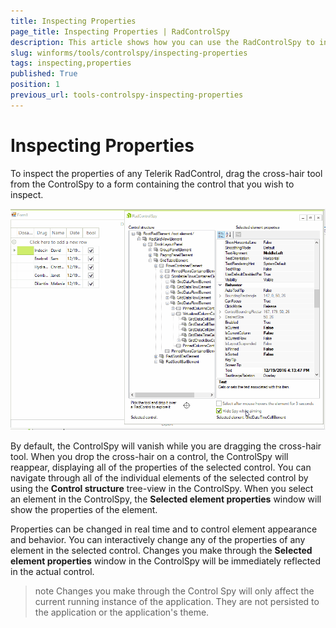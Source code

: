 ```yaml
---
title: Inspecting Properties
page_title: Inspecting Properties | RadControlSpy
description: This article shows how you can use the RadControlSpy to inspect 
slug: winforms/tools/controlspy/inspecting-properties
tags: inspecting,properties
published: True
position: 1
previous_url: tools-controlspy-inspecting-properties
---
```


# Inspecting Properties

To inspect the properties of any Telerik RadControl, drag the cross-hair tool from the ControlSpy to a form containing the control that you wish to inspect.

![tools-controlspy-inspecting-properties 001](images/tools-controlspy-inspecting-properties001.gif)

By default, the ControlSpy will vanish while you are dragging the cross-hair tool. When you drop the cross-hair on a control, the ControlSpy will reappear, displaying all of the properties of the selected control. You can navigate through all of the individual elements of the selected control by using the __Control structure__ tree-view in the ControlSpy. When you select an element in the ControlSpy, the __Selected element properties__ window will show the properties of the element. 

Properties can be changed in real time and to control element appearance and behavior. You can interactively change any of the properties of any element in the selected control. Changes you make through the __Selected element properties__ window in the ControlSpy will be immediately reflected in the actual control.

>note Changes you make through the Control Spy will only affect the current running instance of the application. They are not persisted to the application or the application's theme.
>

